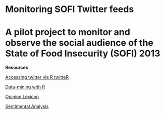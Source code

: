 Monitoring SOFI Twitter feeds
=======

A pilot project to monitor and observe the social audience of the State of Food Insecurity (SOFI) 2013
========================================================================

**Resources**

[Accessing twitter via R twitteR](http://stathack.wordpress.com/2013/06/13/getting-started-with-twitter-in-r/)

[Data-mining with R](http://cran.r-project.org/doc/contrib/Zhao_R_and_data_mining.pdf)

[Opinion Lexicon](http://www.cs.uic.edu/~liub/FBS/sentiment-analysis.html)

[Sentimental Analysis](https://jeffreybreen.wordpress.com/tag/sentiment-analysis/)

